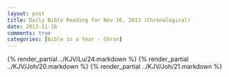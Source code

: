 ```yaml
---
layout: post
title: Daily Bible Reading for Nov 16, 2013 (Chronological)
date: 2013-11-16
comments: true
categories: [Bible in a Year - Chron]
---
```

{% render_partial ../KJV/Lu/24.markdown %}
{% render_partial ../KJV/Joh/20.markdown %}
{% render_partial ../KJV/Joh/21.markdown %}
